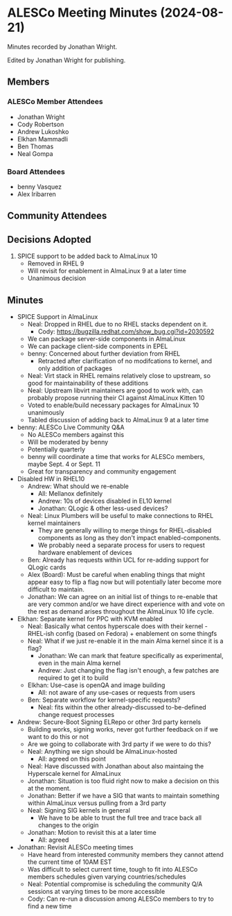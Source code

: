 # ALESCo Meeting Minutes (2024-08-21)
Minutes recorded by Jonathan Wright.

Edited by Jonathan Wright for publishing.

## Members
### ALESCo Member Attendees
- Jonathan Wright
- Cody Robertson
- Andrew Lukoshko
- Elkhan Mammadli
- Ben Thomas
- Neal Gompa
  
### Board Attendees
- benny Vasquez
- Alex Iribarren

## Community Attendees

## Decisions Adopted
1. SPICE support to be added back to AlmaLinux 10
   - Removed in RHEL 9
   - Will revisit for enablement in AlmaLinux 9 at a later time
   - Unanimous decision

## Minutes
- SPICE Support in AlmaLinux
  - Neal: Dropped in RHEL due to no RHEL stacks dependent on it.
    - Cody: https://bugzilla.redhat.com/show_bug.cgi?id=2030592
  - We can package server-side components in AlmaLinux
  - We can package client-side components in EPEL
  - benny: Concerned about further deviation from RHEL
    - Retracted after clarification of no modifcations to kernel, and only addition of packages
  - Neal: Virt stack in RHEL remains relatively close to upstream, so good for maintainability of these additions
  - Neal: Upstream libvirt maintainers are good to work with, can probably propose running their CI against AlmaLinux Kitten 10
  - Voted to enable/build necessary packages for AlmaLinux 10 unanimously
  - Tabled discussion of adding back to AlmaLinux 9 at a later time
- benny: ALESCo Live Community Q&A
  - No ALESCo members against this
  - Will be moderated by benny
  - Potentially quarterly
  - benny will coordinate a time that works for ALESCo members, maybe Sept. 4 or Sept. 11
  - Great for transparency and community engagement
- Disabled HW in RHEL10
  - Andrew: What should we re-enable
    - All: Mellanox definitely
    - Andrew: 10s of devices disabled in EL10 kernel
    - Jonathan: QLogic & other less-used devices?
  - Neal: Linux Plumbers will be useful to make connections to RHEL kernel maintainers
    - They are generally willing to merge things for RHEL-disabled components as long as they don't impact enabled-components.
    - We probably need a separate process for users to request hardware enablement of devices
  - Ben: Already has requests within UCL for re-adding support for QLogic cards
  - Alex (Board): Must be careful when enabling things that might appear easy to flip a flag now but will potentially later become more difficult to maintain.
  - Jonathan: We can agree on an initial list of things to re-enable that are very common and/or we have direct experience with and vote on the rest as demand arises throughout the AlmaLinux 10 life cycle.
- Elkhan: Separate kernel for PPC with KVM enabled
  - Neal: Basically what centos hyperscale does with their kernel - RHEL-ish config (based on Fedora) + enablement on some thingfs
  - Neal: What if we just re-enable it in the main Alma kernel since it is a flag?
    - Jonathan: We can mark that feature specifically as experimental, even in the main Alma kernel
    - Andrew: Just changing the flag isn't enough, a few patches are required to get it to build
  - Elkhan: Use-case is openQA and image building
    - All: not aware of any use-cases or requests from users
  - Ben: Separate workflow for kernel-specific requests?
    - Neal: fits within the other already-discussed to-be-defined change request processes
- Andrew: Secure-Boot Signing ELRepo or other 3rd party kernels
  - Building works, signing works, never got further feedback on if we want to do this or not
  - Are we going to collaborate with 3rd party if we were to do this?
  - Neal: Anything we sign should be AlmaLinux-hosted
    - All: agreed on this point
  - Neal: Have discussed with Jonathan about also maintaing the Hyperscale kernel for AlmaLinux
  - Jonathan: Situation is too fluid right now to make a decision on this at the moment.
  - Jonathan: Better if we have a SIG that wants to maintain something within AlmaLinux versus pulling from a 3rd party
  - Neal: Signing SIG kernels in general
    - We have to be able to trust the full tree and trace back all changes to the origin
  - Jonathan: Motion to revisit this at a later time
    - All: agreed
- Jonathan: Revisit ALESCo meeting times
  - Have heard from interested community members they cannot attend the current time of 10AM EST
  - Was difficult to select current time, tough to fit into ALESCo members schedules given varying countries/schedules
  - Neal: Potential compromise is scheduling the community Q/A sessions at varying times to be more accessible
  - Cody: Can re-run a discussion among ALESCo members to try to find a new time
